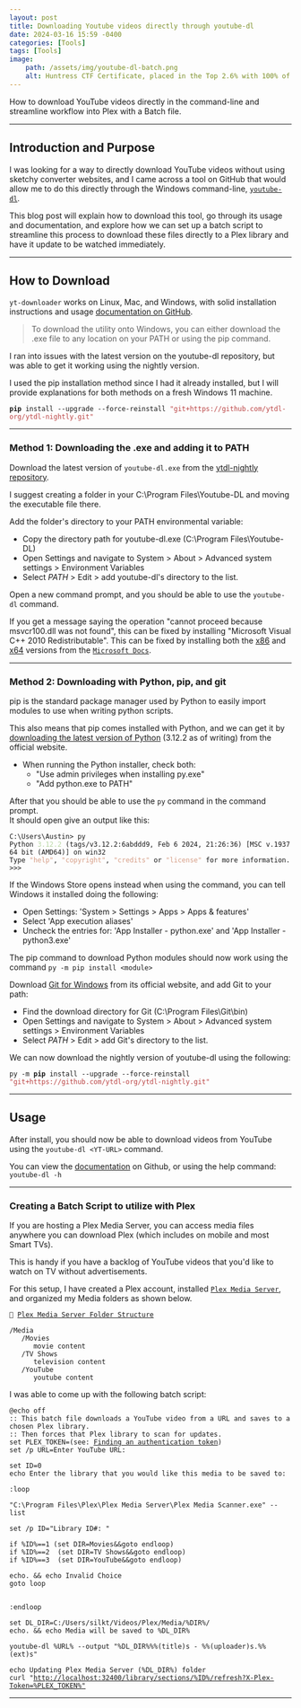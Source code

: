 ```yaml
---
layout: post
title: Downloading Youtube videos directly through youtube-dl
date: 2024-03-16 15:59 -0400
categories: [Tools]
tags: [Tools]
image:
    path: /assets/img/youtube-dl-batch.png
    alt: Huntress CTF Certificate, placed in the Top 2.6% with 100% of challenges solved.
---
```

<link href="../../assets/css/terminal_styles.css" rel="stylesheet">

How to download YouTube videos directly in the command-line and streamline workflow into Plex with a Batch file.

---

## Introduction and Purpose

I was looking for a way to directly download YouTube videos without using sketchy converter websites, and I came across a tool on GitHub that would allow me to do this directly through the Windows command-line,  [`youtube-dl`](https://github.com/ytdl-org/youtube-dl). 

This blog post will explain how to download this tool, go through its usage and documentation, and explore how we can set up a batch script to streamline this process to download these files directly to a Plex library and have it update to be watched immediately.

---

## How to Download

`yt-downloader` works on Linux, Mac, and Windows, with solid installation instructions and usage [documentation on GitHub](https://github.com/ytdl-org/youtube-dl#installation).

> To download the utility onto Windows, you can either download the .exe file to any location on your PATH or using the pip command.

I ran into issues with the latest version on the youtube-dl repository, but was able to get it working using the nightly version.

I used the pip installation method since I had it already installed, but I will provide explanations for both methods on a fresh Windows 11 machine.

<div class="language-console">
    <div class="highlight">
        <pre class="highlight"><code><strong>pip</strong> install <span class="t-seagreen">--upgrade --force-reinstall</span> <span style="color: #BB4444">"git+https://github.com/ytdl-org/ytdl-nightly.git"</span></code></pre>
    </div>
</div>

---

### Method 1: Downloading the .exe and adding it to PATH

Download the latest version of `youtube-dl.exe` from the [ytdl-nightly repository](https://github.com/ytdl-org/youtube-dl#installation).

I suggest creating a folder in your C:\Program Files\Youtube-DL and moving the executable file there.

Add the folder's directory to your PATH environmental variable:
- Copy the directory path for youtube-dl.exe (C:\Program Files\Youtube-DL)
- Open Settings and navigate to System > About > Advanced system settings > Environment Variables
- Select *PATH* > Edit > add youtube-dl's directory to the list.

Open a new command prompt, and you should be able to use the `youtube-dl` command. 

If you get a message saying the operation "cannot proceed because msvcr100.dll was not found", this can be fixed by installing "Microsoft Visual C++ 2010 Redistributable". This can be fixed by installing both the [x86](https://download.microsoft.com/download/1/6/5/165255E7-1014-4D0A-B094-B6A430A6BFFC/vcredist_x86.exe) and [x64](https://download.microsoft.com/download/1/6/5/165255E7-1014-4D0A-B094-B6A430A6BFFC/vcredist_x64.exe) versions from the [`Microsoft Docs`](https://learn.microsoft.com/en-US/cpp/windows/latest-supported-vc-redist?view=msvc-170).

---

### Method 2: Downloading with Python, pip, and git

pip is the standard package manager used by Python to easily import modules to use when writing python scripts. 

This also means that pip comes installed with Python, and we can get it by [downloading the latest version of Python](https://www.python.org/downloads/) (3.12.2 as of writing) from the official website. 

- When running the Python installer, check both:
  - "Use admin privileges when installing py.exe"
  - "Add python.exe to PATH"

After that you should be able to use the `py` command in the command prompt. <br/>It should open give an output like this:

<div class="language-console">
    <div class="code-header">
        <span data-label-text="Python"><i class="fas fa-code fa-fw small"></i></span>
        <span></span>
    </div>
    <div class="highlight">
        <pre class="highlight"><code><span class="t-blue">C:\Users\Austin></span> py<br/>Python <span style="color: #B8D7A3">3.12.2</span> (tags/v3.12.2:6abddd9, Feb 6 2024, 21:26:36) [MSC v.1937 64 bit (AMD64)] on win32<br/>Type <span style="color: #D69D85">&quot;help&quot;</span>, <span style="color: #D69D85">&quot;copyright&quot;</span>, <span style="color: #D69D85">&quot;credits&quot;</span> or <span style="color: #D69D85">&quot;license&quot;</span> for more information.<br/>>>></code></pre>
    </div>
</div>

If the Windows Store opens instead when using the command, you can tell Windows it installed doing the following:
- Open Settings: 'System > Settings > Apps > Apps & features'
- Select 'App execution aliases'
- Uncheck the entries for: 'App Installer - python.exe' and 'App Installer - python3.exe'

The pip command to download Python modules should now work using the command `py -m pip install <module>` 

Download [Git for Windows](https://git-scm.com/download/win) from its official website, and add Git to your path:
- Find the download directory for Git (C:\Program Files\Git\bin)
- Open Settings and navigate to System > About > Advanced system settings > Environment Variables
- Select *PATH* > Edit > add Git's directory to the list.

We can now download the nightly version of youtube-dl using the following:

<div class="language-console">
    <div class="highlight">
        <pre class="highlight"><code><span class="t-lightblue">py</span> <span class="t-seagreen">-m</span> <strong>pip</strong> install <span class="t-seagreen">--upgrade --force-reinstall </span><span style="color: #BB4444">"git+https://github.com/ytdl-org/ytdl-nightly.git"</span></code></pre>
    </div>
</div>

---

## Usage

After install, you should now be able to download videos from YouTube using the `youtube-dl <YT-URL>` command.

You can view the [documentation](https://github.com/ytdl-org/youtube-dl#description) on Github, or using the help command: `youtube-dl -h`

---

### Creating a Batch Script to utilize with Plex

If you are hosting a Plex Media Server, you can access media files anywhere you can download Plex (which includes on mobile and most Smart TVs). 

This is handy if you have a backlog of YouTube videos that you'd like to watch on TV without advertisements.

For this setup, I have created a Plex account, installed [`Plex Media Server`](https://www.plex.tv/media-server-downloads/), and organized my Media folders as shown below.

<div class="language-console">
    <div class="highlight">
        <pre class="highlight"><code>📂 <a href="https://support.plex.tv/articles/naming-and-organizing-your-tv-show-files/">Plex Media Server Folder Structure</a><br/>
/Media 
   /Movies
      movie content
   /TV Shows
      television content
   /YouTube
      youtube content</code></pre>
    </div>
</div>

I was able to come up with the following batch script:

<div class="language-console">
    <div class="code-header">
        <span data-label-text="Batch"><i class="fas fa-code fa-fw small"></i></span>
        <span></span>
    </div>
    <div class="highlight">
        <pre class="highlight"><code>@<span class="t-blue">echo off</span><br/><span class="t-green">:: This batch file downloads a YouTube video from a URL and saves to a chosen Plex library.</span><br/><span class="t-green">:: Then forces that Plex library to scan for updates.</span><br/><span class="t-blue">set</span> <span class="t-lightblue">PLEX_TOKEN</span>=(see: <a href="https://support.plex.tv/articles/204059436-finding-an-authentication-token-x-plex-token/">Finding an authentication token</a>)<br/><span class="t-blue">set</span> /p <span class="t-lightblue">URL</span>=Enter YouTube URL: <br/><br/><span class="t-blue">set</span> <span class="t-lightblue">ID</span>=<span class="t-seagreen">0</span><br/><span class="t-blue">echo</span> Enter the library that you would like this media to be saved to: <br/><br/>:<span class="t-blue">loop</span><br/><br/><span class="t-orange">"C:\Program Files\Plex\Plex Media Server\Plex Media Scanner.exe"</span> --list<br/><br/><span class="t-blue">set</span> /p <span class="t-lightblue">ID</span>=<span class="t-orange">"Library ID#: "</span><br/><br/>if <span class="t-lightblue">%ID%</span>==<span class="t-seagreen">1</span> <span class="t-gold">(</span>set DIR=Movies&&goto endloop<span class="t-gold">)</span><br/>if <span class="t-lightblue">%ID%</span>==<span class="t-seagreen">2</span>  <span class="t-gold">(</span>set DIR=TV Shows&&goto endloop<span class="t-gold">)</span><br/>if <span class="t-lightblue">%ID%</span>==<span class="t-seagreen">3</span>  <span class="t-gold">(</span>set DIR=YouTube&&goto endloop<span class="t-gold">)</span><br/><br/><span class="t-blue">echo</span>. && <span class="t-blue">echo</span> Invalid Choice<br/>goto loop<br/><br/><br/>:<span class="t-blue">endloop</span><br/><br/><span class="t-blue">set</span> DL_DIR=C:/Users/silkt/Videos/Plex/Media/<span class="t-lightblue">%DIR%</span>/<br/><span class="t-blue">echo</span>. && <span class="t-blue">echo</span> Media will be saved to <span class="t-lightblue">%DL_DIR%</span><br/><br/>youtube-dl <span class="t-lightblue">%URL%</span> --output <span class="t-orange">"</span><span class="t-lightblue">%DL_DIR%</span><span class="t-gold">%%</span><span class="t-orange">(title)s -</span> <span class="t-gold">%%</span><span class="t-orange">(uploader)s.%%(ext)s"</span><br/><br/><span class="t-blue">echo</span> Updating Plex Media Server <span class="t-gold">(</span><span class="t-lightblue">%DL_DIR%</span><span class="t-gold">)</span> folder<br/>curl "<u class="t-orange">http://localhost:32400/library/sections/<span class="t-lightblue">%ID%</span>/refresh?X-Plex-Token=<span class="t-lightblue">%PLEX_TOKEN%</span>"</u></code></pre>
    </div>
</div>

---

